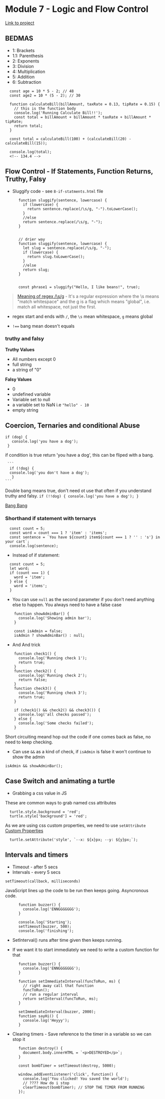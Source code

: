 # Module 7 - Logic and Flow Control

[Link to project](github.com/leannethng/beginner-javascript/tree/master/playground)

## BEDMAS

- 1: Brackets
- 1.1: Parenthesis
- 2: Exponents
- 3: Division
- 4: Multiplication
- 5: Addition
- 6: Subtraction

```
  const age = 10 * 5 - 2; // 48
  const age2 = 10 * (5 - 2); // 30

  function calculateBill(billAmount, taxRate = 0.13, tipRate = 0.15) {
    // this is the function body
    console.log('Running Calculate Bill!!');
    const total = billAmount + billAmount * taxRate + billAmount * tipRate;
    return total;
  }

  const total = calculateBill(100) + (calculateBill(20) - calculateBill(15));

  console.log(total);
  <!-- 134.4 -->

```

## Flow Control - If Statements, Function Returns, Truthy, Falsy

- Sluggify code - see `8-if-statments.html` file

```
      function sluggify(sentence, lowercase) {
        if (lowercase) {
          return sentence.replace(/\s/g, "-").toLowerCase();
        }
        //else
        return sentence.replace(/\s/g, "-");
      }


      // drier way
      function sluggify(sentence, lowercase) {
        let slug = sentence.replace(/\s/g, "-");
        if (lowercase) {
          return slug.toLowerCase();
        }
        //else
        return slug;
      }


      const phrase1 = sluggify("Hello, I like beans!", true);
```

> [Meaning of regex /\s/g](https://stackoverflow.com/questions/5365428/how-does-s-g-replace-spaces-with-other-characters/5365433) - It's a regular expression where the \s means "match whitespace" and the g is a flag which means "global", i.e. match all whitespace, not just the first.

- regex start and ends with `/`, the `\s` mean whitespace, `g` means global

* `!==` bang mean doesn't equals

### truthy and falsy

**Truthy Values**

- All numbers except 0
- full string
- a string of "0"

**Falsy Values**

- 0
- undefined variable
- Variable set to null
- a variable set to NaN i.e `"hello" - 10`
- empty string

## Coercion, Ternaries and conditional Abuse

```
if (dog) {
   console.log('you have a dog');
 }
```

if condition is true return 'you have a dog', this can be fliped with a bang.

     ```
      if (!dog) {
      console.log('you don't have a dog');
       }
    ```

Double bang means true, don't need ot use that often if you understand truthy and falsy.
`if (!!dog) { console.log('you have a dog'); }`

[Bang Bang](https://medium.com/better-programming/javascript-bang-bang-i-shot-you-down-use-of-double-bangs-in-javascript-7c9d94446054)

### Shorthand if statement with ternarys

```
  const count = 5;
  const word = count === 1 ? 'item' : 'items';
  const sentence = `You have ${count} item${count === 1 ? '' : 's'} in your cart`;
  console.log(sentence);

```

- Instead of if statement:

```
  const count = 5;
  let word;
  if (count === 1) {
    word = 'item';
  } else {
    word = 'items';
  }

```

- You can use `null` as the second parameter if you don't need anything else to happen. You always need to have a false case

```
    function showAdminBar() {
      console.log('Showing admin bar');
    }

    const isAdmin = false;
    isAdmin ? showAdminBar() : null;
```

- And And trick

```
    function check1() {
      console.log('Running check 1');
      return true;
    }
    function check2() {
      console.log('Running check 2');
      return false;
    }
    function check3() {
      console.log('Running check 3');
      return true;
    }

    if (check1() && check2() && check3()) {
      console.log('all checks passed');
    } else {
      console.log('Some checks failed');
    }

```

Short circuiting meand hop out the code if one comes back as false, no need to keep checking.

- Can use `&&` as a kind of check, if `isAdmin` is false it won't continue to show the admin

```
isAdmin && showAdminBar();
```

## Case Switch and animating a turtle

- Grabbing a css value in JS

These are common ways to grab named css attributes

```
  turtle.style.background = 'red';
  turtle.style['background'] = 'red';

```

As we are using css custom properties, we need to use `setAttribute` [Custom Properties](https://developer.mozilla.org/en-US/docs/Web/CSS/--*)

```
  turtle.setAttribute('style', `--x: ${x}px; --y: ${y}px;`);

```

## Intervals and timers

- Timeout - after 5 secs
- Intervals - every 5 secs

```
setTimeout(callback, milliseconds)
```

JavaScript lines up the code to be run then keeps going. Asyncronous code.

```
      function buzzer() {
        console.log('ENNGGGGGGG');
      }

      console.log('Starting');
      setTimeout(buzzer, 500);
      console.log('finishing');
```

- SetInterval() runs after time given then keeps running.

- If we want it to start immediately we need to write a custom function for that

```
      function buzzer() {
        console.log('ENNGGGGGGG');
      }

      function setImmediateInterval(funcToRun, ms) {
        // right away call that function
        funcToRun();
        // run a regular interval
        return setInterval(funcToRun, ms);
      }

      setImmediateInterval(buzzer, 2000);
      function sayHi() {
        console.log('Heyyy');
      }
```

- Clearing timers - Save reference to the timer in a variable so we can stop it

```
      function destroy() {
        document.body.innerHTML = `<p>DESTROYED</p>`;
      }

      const bombTimer = setTimeout(destroy, 5000);

      window.addEventListener('click', function() {
        console.log('You clicked! You saved the world');
        // ???? How do i stop
        clearTimeout(bombTimer); // STOP THE TIMER FROM RUNNING
      });

```
